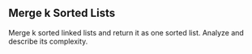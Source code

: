 ## Merge k Sorted Lists 

Merge k sorted linked lists and return it as one sorted list. Analyze and describe its complexity.
